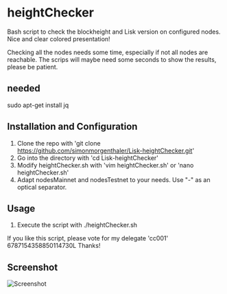 # heightChecker
Bash script to check the blockheight and Lisk version on configured nodes.
Nice and clear colored presentation!

Checking all the nodes needs some time, especially if not all nodes are reachable.
The scrips will maybe need some seconds to show the results, please be patient.

## needed
sudo apt-get install jq

## Installation and Configuration
1. Clone the repo with 'git clone https://github.com/simonmorgenthaler/Lisk-heightChecker.git'
2. Go into the directory with 'cd Lisk-heightChecker'
3. Modify heightChecker.sh with 'vim heightChecker.sh' or 'nano heightChecker.sh'
4. Adapt nodesMainnet and nodesTestnet to your needs. Use "-" as an optical separator.

## Usage
1. Execute the script with ./heightChecker.sh

If you like this script, please vote for my delegate 'cc001' 6787154358850114730L Thanks!

## Screenshot
![Screenshot](screenshot.png?raw=true "Screenshot")
